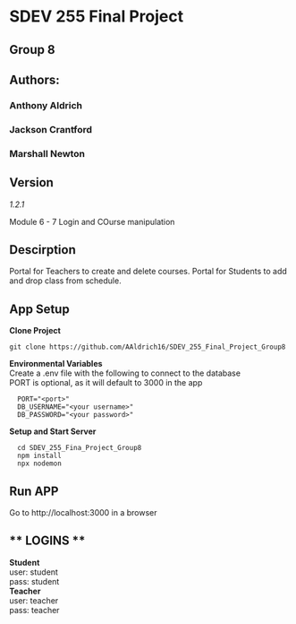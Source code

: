 # **SDEV 255 Final Project**
## **Group 8**
## **Authors:**
### Anthony Aldrich
### Jackson Crantford
### Marshall Newton


## **Version**
  *1.2.1*

  Module 6 - 7 Login and COurse manipulation

## **Descirption**
  Portal for Teachers to create and delete courses.
  Portal for Students to add and drop class from schedule.
  
## **App Setup**
  
  **Clone Project**
  ```
  git clone https://github.com/AAldrich16/SDEV_255_Final_Project_Group8
  ```

  **Environmental Variables**<br />
  Create a .env file with the following to connect to the database<br />
  PORT is optional, as it will default to 3000 in the app
  ```
    PORT="<port>"
    DB_USERNAME="<your username>"
    DB_PASSWORD="<your password>"

  ```
  
  **Setup and Start Server**
  ```
    cd SDEV_255_Fina_Project_Group8
    npm install
    npx nodemon
  ```

 ## **Run APP**
  Go to http://localhost:3000 in a browser
  
 ## ** LOGINS **
   **Student** </br>
     user: student</br>
     pass: student</br>
   **Teacher**</br>
     user: teacher</br>
     pass: teacher</br>
